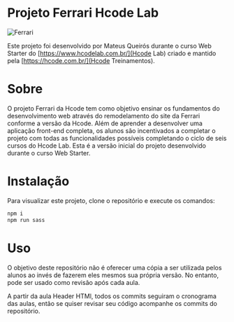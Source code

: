 # Projeto Ferrari Hcode Lab

![Ferrari](assets/images/ferrari-logo.svg)

Este projeto foi desenvolvido por Mateus Queirós durante o curso Web Starter do [https://www.hcodelab.com.br/](Hcode Lab) criado e mantido pela [https://hcode.com.br/](Hcode Treinamentos).

# Sobre

O projeto Ferrari da Hcode tem como objetivo ensinar os fundamentos do desenvolvimento web através do remodelamento do site da Ferrari conforme a versão da Hcode. Além de aprender a desenvolver uma aplicação front-end completa, os alunos são incentivados a completar o projeto com todas as funcionalidades possíveis completando o ciclo de seis cursos do Hcode Lab. Esta é a versão inicial do projeto desenvolvido durante o curso Web Starter.

# Instalação

Para visualizar este projeto, clone o repositório e execute os comandos:

~~~javascript
npm i
npm run sass
 ~~~

 # Uso

 O objetivo deste repositório não é oferecer uma cópia a ser utilizada pelos alunos ao invés de fazerem eles mesmos sua própria versão. No entanto, pode ser usado como revisão após cada aula.

 A partir da aula Header HTMl, todos os commits seguiram o cronograma das aulas, então se quiser revisar seu código acompanhe os commits do repositório.